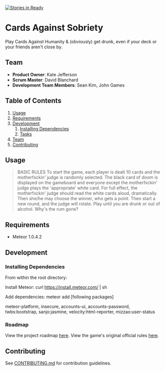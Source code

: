 [![Stories in Ready](https://badge.waffle.io/FrogCircle/whiskey-and-cake.png?label=ready&title=Ready)](http://waffle.io/FrogCircle/whiskey-and-cake)
# Cards Against Sobriety

Play Cards Against Humanity & (obviously) get drunk, even if your deck or your friends aren't close by.

## Team

  - __Product Owner__: Kate Jefferson
  - __Scrum Master__: David Blanchard
  - __Development Team Members__: Sean Kim, John Games

## Table of Contents

1. [Usage](#Usage)
1. [Requirements](#requirements)
1. [Development](#development)
    1. [Installing Dependencies](#installing-dependencies)
    1. [Tasks](#tasks)
1. [Team](#team)
1. [Contributing](#contributing)

## Usage

> BASIC RULES
> To start the game, each player is dealt 10 cards and the motherfxckin' judge is randomly selected. The black card
> of doom is displayed on the gameboard and everyone except the motherfxckin' judge plays the 'appropriate' white card.
> For full effect, the motherfxckin' judge should read the white cards aloud, dramatically. Then she/he may choose
> the winner, who gets a point. Then start a new round, and the judge will rotate. Play until you are drunk or out of alcohol.
> Why's the rum gone?

## Requirements

- Meteor 1.0.4.2

## Development

### Installing Dependencies

From within the root directory:

Install Meteor: curl https://install.meteor.com/ | sh

Add dependencies: meteor add [following packages]

meteor-platform, insecure, accounts-ui, accounts-password, twbs:bootstrap,
sanjo:jasmine, velocity:html-reporter, mizzao:user-status

### Roadmap

View the project roadmap [here](https://waffle.io/whiskey-and-cake/whiskey-and-cake-redux).
View the game's original official rules [here](http://s3.amazonaws.com/cah/CAH_Rules.pdf).

## Contributing

See [CONTRIBUTING.md](CONTRIBUTING.md) for contribution guidelines.
